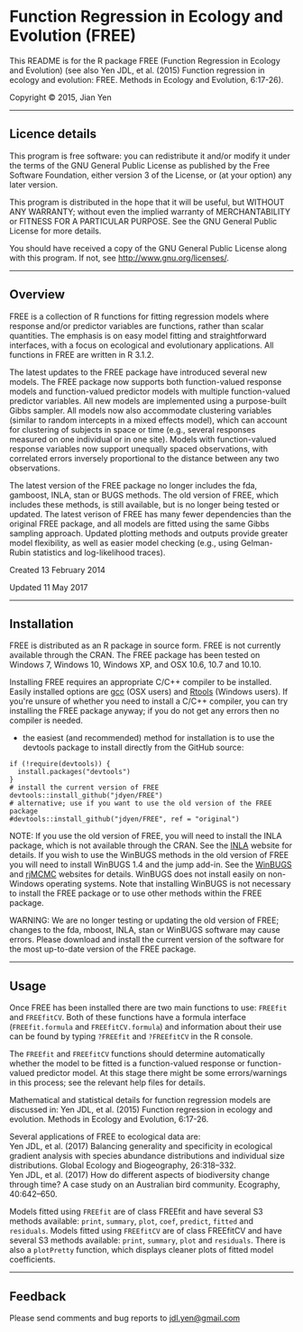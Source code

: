 # Function Regression in Ecology and Evolution (FREE)

This README is for the R package FREE (Function Regression in Ecology and Evolution) (see also
Yen JDL, et al. (2015) Function regression in ecology and evolution: FREE. Methods in Ecology and Evolution, 6:17-26).

Copyright &copy; 2015, Jian Yen

*****

## Licence details
This program is free software: you can redistribute it and/or modify
it under the terms of the GNU General Public License as published by
the Free Software Foundation, either version 3 of the License, or
(at your option) any later version.

This program is distributed in the hope that it will be useful,
but WITHOUT ANY WARRANTY; without even the implied warranty of
MERCHANTABILITY or FITNESS FOR A PARTICULAR PURPOSE.  See the
GNU General Public License for more details.

You should have received a copy of the GNU General Public License
along with this program.  If not, see <http://www.gnu.org/licenses/>.

*****

## Overview
FREE is a collection of R functions for fitting regression models where response and/or predictor variables are functions, rather than scalar quantities. The emphasis is on easy model fitting and straightforward interfaces, with a focus on ecological and evolutionary applications. All functions in FREE are written in R 3.1.2.

The latest updates to the FREE package have introduced several new models. The FREE package now supports both function-valued response models and function-valued predictor models with multiple function-valued predictor variables. All new models are implemented using a purpose-built Gibbs sampler. All models now also accommodate clustering variables (similar to random intercepts in a mixed effects model), which can account for clustering of subjects in space or time (e.g., several responses measured on one individual or in one site). Models with function-valued response variables now support unequally spaced observations, with correlated errors inversely proportional to the distance between any two observations.

The latest version of the FREE package no longer includes the fda, gamboost, INLA, stan or BUGS methods. The old version of FREE, which includes these methods, is still available, but is no longer being tested or updated.  The latest verison of FREE has many fewer dependencies than the original FREE package, and all models are fitted using the same Gibbs sampling approach. Updated plotting methods and outputs provide greater model flexibility, as well as easier model checking (e.g., using Gelman-Rubin statistics and log-likelihood traces).


Created 13 February 2014

Updated 11 May 2017

*****

## Installation
FREE is distributed as an R package in source form. FREE is not currently available through the CRAN. The FREE package has been tested on Windows 7, Windows 10, Windows XP, and OSX 10.6, 10.7 and 10.10.

Installing FREE requires an appropriate C/C++ compiler to be installed. Easily installed options are [gcc](https://github.com/kennethreitz/osx-gcc-installer/) (OSX users) and [Rtools](https://github.com/stan-dev/rstan/wiki/Install-Rtools-for-Windows) (Windows users). If you're unsure of whether you need to install a C/C++ compiler, you can try installing the FREE package anyway; if you do not get any errors then no compiler is needed.

- the easiest (and recommended) method for installation is to use the devtools package to install directly from the GitHub source:
```
if (!require(devtools)) {
  install.packages("devtools")
}
# install the current version of FREE
devtools::install_github("jdyen/FREE")
# alternative; use if you want to use the old version of the FREE package
#devtools::install_github("jdyen/FREE", ref = "original")
```

NOTE: If you use the old version of FREE, you will need to install the INLA package, which is not available through the CRAN. See the [INLA](http://www.r-inla.org) website for details. If you wish to use the WinBUGS methods in the old version of FREE you will need to install WinBUGS 1.4 and the jump add-in. See the [WinBUGS](http://www2.mrc-bsu.cam.ac.uk/bugs/) and [rjMCMC](http://www.winbugs-development.org.uk/rjmcmc.html) websites for details. WinBUGS does not install easily on non-Windows operating systems. Note that installing WinBUGS is not necessary to install the FREE package or to use other methods within the FREE package.

WARNING: We are no longer testing or updating the old version of FREE; changes to the fda, mboost, INLA, stan or WinBUGS software may cause errors. Please download and install the current version of the software for the most up-to-date version of the FREE package.

*****

## Usage
Once FREE has been installed there are two main functions to use: `FREEfit` and `FREEfitCV`. Both of these functions have a formula interface (`FREEfit.formula` and `FREEfitCV.formula`) and information about their use can be found by typing `?FREEfit` and `?FREEfitCV` in the R console.

The `FREEfit` and `FREEfitCV` functions should determine automatically whether the model to be fitted is a function-valued response or function-valued predictor model. At this stage there might be some errors/warnings in this process; see the relevant help files for details.

Mathematical and statistical details for function regression models are discussed in:
Yen JDL, et al. (2015) Function regression in ecology and evolution. Methods in Ecology and Evolution, 6:17-26.

Several applications of FREE to ecological data are:   
Yen JDL, et al. (2017) Balancing generality and specificity in ecological gradient analysis with species abundance distributions and individual size distributions. Global Ecology and Biogeography, 26:318–332.   
Yen JDL, et al. (2017) How do different aspects of biodiversity change through time? A case study on an Australian bird community. Ecography, 40:642–650.

Models fitted using `FREEfit` are of class FREEfit and have several S3 methods available: `print`, `summary`, `plot`, `coef`, `predict`, `fitted` and `residuals`. Models fitted using `FREEfitCV` are of class FREEfitCV and have several S3 methods available: `print`, `summary`, `plot` and `residuals`. There is also a `plotPretty` function, which displays cleaner plots of fitted model coefficients.

*****

## Feedback
Please send comments and bug reports to
<jdl.yen@gmail.com>
